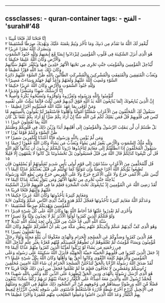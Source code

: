 
---
cssclasses:
    - quran-container
tags:
    - الفتح
    - 'surah#'48
---

إِنَّا فَتَحْنَا لَكَ فَتْحًا مُّبِينًا  ١<br>
لِّيَغْفِرَ لَكَ اللَّهُ مَا تَقَدَّمَ مِن ذَنبِكَ وَمَا تَأَخَّرَ وَيُتِمَّ نِعْمَتَهُ عَلَيْكَ وَيَهْدِيَكَ صِرَطًا مُّسْتَقِيمًا  ٢<br>
وَيَنصُرَكَ اللَّهُ نَصْرًا عَزِيزًا  ٣<br>
هُوَ الَّذِى أَنزَلَ السَّكِينَةَ فِى قُلُوبِ الْمُؤْمِنِينَ لِيَزْدَادُوا إِيمَنًا مَّعَ إِيمَنِهِمْ وَلِلَّهِ جُنُودُ السَّمَوَتِ وَالْأَرْضِ وَكَانَ اللَّهُ عَلِيمًا حَكِيمًا  ٤<br>
لِّيُدْخِلَ الْمُؤْمِنِينَ وَالْمُؤْمِنَتِ جَنَّتٍ تَجْرِى مِن تَحْتِهَا الْأَنْهَرُ خَلِدِينَ فِيهَا وَيُكَفِّرَ عَنْهُمْ سَئَِّاتِهِمْ وَكَانَ ذَلِكَ عِندَ اللَّهِ فَوْزًا عَظِيمًا  ٥<br>
وَيُعَذِّبَ الْمُنَفِقِينَ وَالْمُنَفِقَتِ وَالْمُشْرِكِينَ وَالْمُشْرِكَتِ الظَّانِّينَ بِاللَّهِ ظَنَّ السَّوْءِ عَلَيْهِمْ دَائِرَةُ السَّوْءِ وَغَضِبَ اللَّهُ عَلَيْهِمْ وَلَعَنَهُمْ وَأَعَدَّ لَهُمْ جَهَنَّمَ وَسَاءَتْ مَصِيرًا  ٦<br>
وَلِلَّهِ جُنُودُ السَّمَوَتِ وَالْأَرْضِ وَكَانَ اللَّهُ عَزِيزًا حَكِيمًا  ٧<br>
إِنَّا أَرْسَلْنَكَ شَهِدًا وَمُبَشِّرًا وَنَذِيرًا  ٨<br>
لِّتُؤْمِنُوا بِاللَّهِ وَرَسُولِهِ وَتُعَزِّرُوهُ وَتُوَقِّرُوهُ وَتُسَبِّحُوهُ بُكْرَةً وَأَصِيلًا  ٩<br>
إِنَّ الَّذِينَ يُبَايِعُونَكَ إِنَّمَا يُبَايِعُونَ اللَّهَ يَدُ اللَّهِ فَوْقَ أَيْدِيهِمْ فَمَن نَّكَثَ فَإِنَّمَا يَنكُثُ عَلَى نَفْسِهِ وَمَنْ أَوْفَى بِمَا عَهَدَ عَلَيْهُ اللَّهَ فَسَيُؤْتِيهِ أَجْرًا عَظِيمًا  ١۰<br>
سَيَقُولُ لَكَ الْمُخَلَّفُونَ مِنَ الْأَعْرَابِ شَغَلَتْنَا أَمْوَلُنَا وَأَهْلُونَا فَاسْتَغْفِرْ لَنَا يَقُولُونَ بِأَلْسِنَتِهِم مَّا لَيْسَ فِى قُلُوبِهِمْ قُلْ فَمَن يَمْلِكُ لَكُم مِّنَ اللَّهِ شَئًْا إِنْ أَرَادَ بِكُمْ ضَرًّا أَوْ أَرَادَ بِكُمْ نَفْعًا بَلْ كَانَ اللَّهُ بِمَا تَعْمَلُونَ خَبِيرًا  ١١<br>
بَلْ ظَنَنتُمْ أَن لَّن يَنقَلِبَ الرَّسُولُ وَالْمُؤْمِنُونَ إِلَى أَهْلِيهِمْ أَبَدًا وَزُيِّنَ ذَلِكَ فِى قُلُوبِكُمْ وَظَنَنتُمْ ظَنَّ السَّوْءِ وَكُنتُمْ قَوْمًا بُورًا  ١٢<br>
وَمَن لَّمْ يُؤْمِن بِاللَّهِ وَرَسُولِهِ فَإِنَّا أَعْتَدْنَا لِلْكَفِرِينَ سَعِيرًا  ١٣<br>
وَلِلَّهِ مُلْكُ السَّمَوَتِ وَالْأَرْضِ يَغْفِرُ لِمَن يَشَاءُ وَيُعَذِّبُ مَن يَشَاءُ وَكَانَ اللَّهُ غَفُورًا رَّحِيمًا  ١٤<br>
سَيَقُولُ الْمُخَلَّفُونَ إِذَا انطَلَقْتُمْ إِلَى مَغَانِمَ لِتَأْخُذُوهَا ذَرُونَا نَتَّبِعْكُمْ يُرِيدُونَ أَن يُبَدِّلُوا كَلَمَ اللَّهِ قُل لَّن تَتَّبِعُونَا كَذَلِكُمْ قَالَ اللَّهُ مِن قَبْلُ فَسَيَقُولُونَ بَلْ تَحْسُدُونَنَا بَلْ كَانُوا لَا يَفْقَهُونَ إِلَّا قَلِيلًا  ١٥<br>
قُل لِّلْمُخَلَّفِينَ مِنَ الْأَعْرَابِ سَتُدْعَوْنَ إِلَى قَوْمٍ أُولِى بَأْسٍ شَدِيدٍ تُقَتِلُونَهُمْ أَوْ يُسْلِمُونَ فَإِن تُطِيعُوا يُؤْتِكُمُ اللَّهُ أَجْرًا حَسَنًا وَإِن تَتَوَلَّوْا كَمَا تَوَلَّيْتُم مِّن قَبْلُ يُعَذِّبْكُمْ عَذَابًا أَلِيمًا  ١٦<br>
لَّيْسَ عَلَى الْأَعْمَى حَرَجٌ وَلَا عَلَى الْأَعْرَجِ حَرَجٌ وَلَا عَلَى الْمَرِيضِ حَرَجٌ وَمَن يُطِعِ اللَّهَ وَرَسُولَهُ يُدْخِلْهُ جَنَّتٍ تَجْرِى مِن تَحْتِهَا الْأَنْهَرُ وَمَن يَتَوَلَّ يُعَذِّبْهُ عَذَابًا أَلِيمًا  ١٧<br>
لَّقَدْ رَضِىَ اللَّهُ عَنِ الْمُؤْمِنِينَ إِذْ يُبَايِعُونَكَ تَحْتَ الشَّجَرَةِ فَعَلِمَ مَا فِى قُلُوبِهِمْ فَأَنزَلَ السَّكِينَةَ عَلَيْهِمْ وَأَثَبَهُمْ فَتْحًا قَرِيبًا  ١٨<br>
وَمَغَانِمَ كَثِيرَةً يَأْخُذُونَهَا وَكَانَ اللَّهُ عَزِيزًا حَكِيمًا  ١٩<br>
وَعَدَكُمُ اللَّهُ مَغَانِمَ كَثِيرَةً تَأْخُذُونَهَا فَعَجَّلَ لَكُمْ هَذِهِ وَكَفَّ أَيْدِىَ النَّاسِ عَنكُمْ وَلِتَكُونَ ءَايَةً لِّلْمُؤْمِنِينَ وَيَهْدِيَكُمْ صِرَطًا مُّسْتَقِيمًا  ٢۰<br>
وَأُخْرَى لَمْ تَقْدِرُوا عَلَيْهَا قَدْ أَحَاطَ اللَّهُ بِهَا وَكَانَ اللَّهُ عَلَى كُلِّ شَىْءٍ قَدِيرًا  ٢١<br>
وَلَوْ قَتَلَكُمُ الَّذِينَ كَفَرُوا لَوَلَّوُا الْأَدْبَرَ ثُمَّ لَا يَجِدُونَ وَلِيًّا وَلَا نَصِيرًا  ٢٢<br>
سُنَّةَ اللَّهِ الَّتِى قَدْ خَلَتْ مِن قَبْلُ وَلَن تَجِدَ لِسُنَّةِ اللَّهِ تَبْدِيلًا  ٢٣<br>
وَهُوَ الَّذِى كَفَّ أَيْدِيَهُمْ عَنكُمْ وَأَيْدِيَكُمْ عَنْهُم بِبَطْنِ مَكَّةَ مِن بَعْدِ أَنْ أَظْفَرَكُمْ عَلَيْهِمْ وَكَانَ اللَّهُ بِمَا تَعْمَلُونَ بَصِيرًا  ٢٤<br>
هُمُ الَّذِينَ كَفَرُوا وَصَدُّوكُمْ عَنِ الْمَسْجِدِ الْحَرَامِ وَالْهَدْىَ مَعْكُوفًا أَن يَبْلُغَ مَحِلَّهُ وَلَوْلَا رِجَالٌ مُّؤْمِنُونَ وَنِسَاءٌ مُّؤْمِنَتٌ لَّمْ تَعْلَمُوهُمْ أَن تَطَُٔوهُمْ فَتُصِيبَكُم مِّنْهُم مَّعَرَّةٌ بِغَيْرِ عِلْمٍ لِّيُدْخِلَ اللَّهُ فِى رَحْمَتِهِ مَن يَشَاءُ لَوْ تَزَيَّلُوا لَعَذَّبْنَا الَّذِينَ كَفَرُوا مِنْهُمْ عَذَابًا أَلِيمًا  ٢٥<br>
إِذْ جَعَلَ الَّذِينَ كَفَرُوا فِى قُلُوبِهِمُ الْحَمِيَّةَ حَمِيَّةَ الْجَهِلِيَّةِ فَأَنزَلَ اللَّهُ سَكِينَتَهُ عَلَى رَسُولِهِ وَعَلَى الْمُؤْمِنِينَ وَأَلْزَمَهُمْ كَلِمَةَ التَّقْوَى وَكَانُوا أَحَقَّ بِهَا وَأَهْلَهَا وَكَانَ اللَّهُ بِكُلِّ شَىْءٍ عَلِيمًا  ٢٦<br>
لَّقَدْ صَدَقَ اللَّهُ رَسُولَهُ الرُّءْيَا بِالْحَقِّ لَتَدْخُلُنَّ الْمَسْجِدَ الْحَرَامَ إِن شَاءَ اللَّهُ ءَامِنِينَ مُحَلِّقِينَ رُءُوسَكُمْ وَمُقَصِّرِينَ لَا تَخَافُونَ فَعَلِمَ مَا لَمْ تَعْلَمُوا فَجَعَلَ مِن دُونِ ذَلِكَ فَتْحًا قَرِيبًا  ٢٧<br>
هُوَ الَّذِى أَرْسَلَ رَسُولَهُ بِالْهُدَى وَدِينِ الْحَقِّ لِيُظْهِرَهُ عَلَى الدِّينِ كُلِّهِ وَكَفَى بِاللَّهِ شَهِيدًا  ٢٨<br>
مُّحَمَّدٌ رَّسُولُ اللَّهِ وَالَّذِينَ مَعَهُ أَشِدَّاءُ عَلَى الْكُفَّارِ رُحَمَاءُ بَيْنَهُمْ تَرَىهُمْ رُكَّعًا سُجَّدًا يَبْتَغُونَ فَضْلًا مِّنَ اللَّهِ وَرِضْوَنًا سِيمَاهُمْ فِى وُجُوهِهِم مِّنْ أَثَرِ السُّجُودِ ذَلِكَ مَثَلُهُمْ فِى التَّوْرَىةِ وَمَثَلُهُمْ فِى الْإِنجِيلِ كَزَرْعٍ أَخْرَجَ شَطَْٔهُ فََٔازَرَهُ فَاسْتَغْلَظَ فَاسْتَوَى عَلَى سُوقِهِ يُعْجِبُ الزُّرَّاعَ لِيَغِيظَ بِهِمُ الْكُفَّارَ وَعَدَ اللَّهُ الَّذِينَ ءَامَنُوا وَعَمِلُوا الصَّلِحَتِ مِنْهُم مَّغْفِرَةً وَأَجْرًا عَظِيمًا  ٢٩<br>
